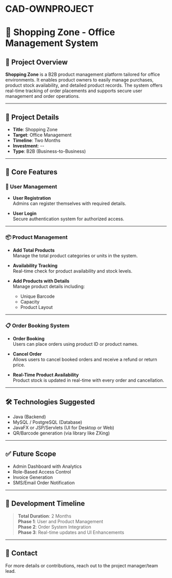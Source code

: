 # CAD-OWNPROJECT
# 🛒 Shopping Zone - Office Management System

## 📌 Project Overview

**Shopping Zone** is a B2B product management platform tailored for office environments. It enables product owners to easily manage purchases, product stock availability, and detailed product records. The system offers real-time tracking of order placements and supports secure user management and order operations.

---

## 📁 Project Details

- **Title**: Shopping Zone  
- **Target**: Office Management  
- **Timeline**: Two Months  
- **Investment**: --  
- **Type**: B2B (Business-to-Business)

---

## 🚀 Core Features

### 👤 User Management

- **User Registration**  
  Admins can register themselves with required details.

- **User Login**  
  Secure authentication system for authorized access.

---

### 📦 Product Management

- **Add Total Products**  
  Manage the total product categories or units in the system.

- **Availability Tracking**  
  Real-time check for product availability and stock levels.

- **Add Products with Details**  
  Manage product details including:
  - Unique Barcode
  - Capacity
  - Product Layout

---

### 📋 Order Booking System

- **Order Booking**  
  Users can place orders using product ID or product names.

- **Cancel Order**  
  Allows users to cancel booked orders and receive a refund or return price.

- **Real-Time Product Availability**  
  Product stock is updated in real-time with every order and cancellation.

---

## 🛠 Technologies Suggested

- Java (Backend)
- MySQL / PostgreSQL (Database)
- JavaFX or JSP/Servlets (UI for Desktop or Web)
- QR/Barcode generation (via library like ZXing)

---

## ✅ Future Scope

- Admin Dashboard with Analytics  
- Role-Based Access Control  
- Invoice Generation  
- SMS/Email Order Notification

---

## 📅 Development Timeline

> **Total Duration**: 2 Months  
> **Phase 1**: User and Product Management  
> **Phase 2**: Order System Integration  
> **Phase 3**: Real-time updates and UI Enhancements

---

## 📧 Contact

For more details or contributions, reach out to the project manager/team lead.

